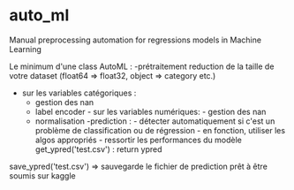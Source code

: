 # auto_ml
Manual preprocessing automation for regressions models in Machine Learning

Le minimum d'une class AutoML  :
-prétraitement
   reduction de la taille de votre dataset (float64 => float32, object => category etc.)
   - sur les variables catégoriques :
        - gestion des nan
        - label encoder
    - sur les variables numériques:
         - gestion des nan
        - normalisation
-prediction : 
    - détecter automatiquement si c'est un problème de classification ou de régression
    - en fonction, utiliser les algos appropriés 
    -  ressortir les performances du modèle
get_ypred('test.csv') : 
     return ypred

save_ypred('test.csv') => sauvegarde le fichier de prediction prêt à être soumis sur kaggle
